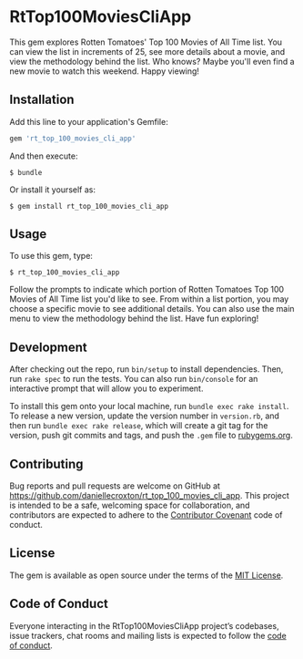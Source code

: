 # RtTop100MoviesCliApp

This gem explores Rotten Tomatoes' Top 100 Movies of All Time list. You can view the list in increments of 25, see more details about a movie, and view the methodology behind the list. Who knows? Maybe you'll even find a new movie to watch this weekend. Happy viewing!

## Installation

Add this line to your application's Gemfile:

```ruby
gem 'rt_top_100_movies_cli_app'
```

And then execute:

    $ bundle

Or install it yourself as:

    $ gem install rt_top_100_movies_cli_app

## Usage

To use this gem, type:

```$ rt_top_100_movies_cli_app```

Follow the prompts to indicate which portion of Rotten Tomatoes Top 100 Movies of All Time list you'd like to see. From within a list portion, you may choose a specific movie to see additional details. You can also use the main menu to view the methodology behind the list. Have fun exploring!

## Development

After checking out the repo, run `bin/setup` to install dependencies. Then, run `rake spec` to run the tests. You can also run `bin/console` for an interactive prompt that will allow you to experiment.

To install this gem onto your local machine, run `bundle exec rake install`. To release a new version, update the version number in `version.rb`, and then run `bundle exec rake release`, which will create a git tag for the version, push git commits and tags, and push the `.gem` file to [rubygems.org](https://rubygems.org).

## Contributing

Bug reports and pull requests are welcome on GitHub at https://github.com/daniellecroxton/rt_top_100_movies_cli_app. This project is intended to be a safe, welcoming space for collaboration, and contributors are expected to adhere to the [Contributor Covenant](http://contributor-covenant.org) code of conduct.

## License

The gem is available as open source under the terms of the [MIT License](http://opensource.org/licenses/MIT).

## Code of Conduct

Everyone interacting in the RtTop100MoviesCliApp project’s codebases, issue trackers, chat rooms and mailing lists is expected to follow the [code of conduct](https://github.com/daniellecroxton/rt_top_100_movies_cli_app/blob/master/CODE_OF_CONDUCT.md).
